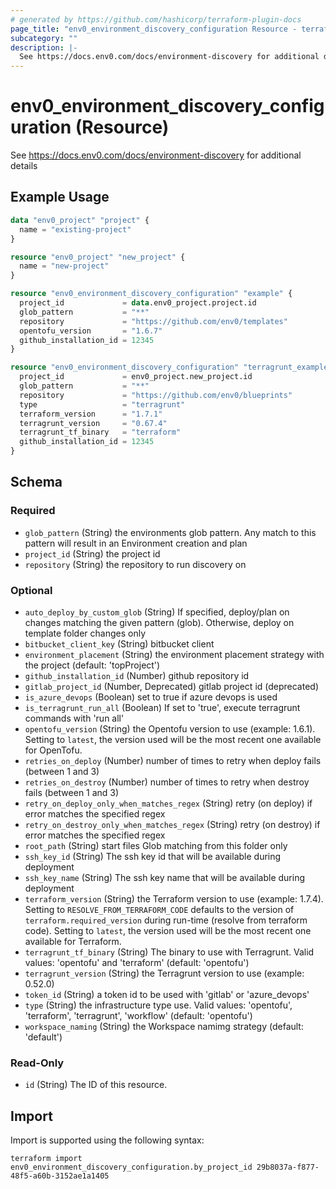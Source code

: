 ```yaml
---
# generated by https://github.com/hashicorp/terraform-plugin-docs
page_title: "env0_environment_discovery_configuration Resource - terraform-provider-env0"
subcategory: ""
description: |-
  See https://docs.env0.com/docs/environment-discovery for additional details
---
```


# env0_environment_discovery_configuration (Resource)

See https://docs.env0.com/docs/environment-discovery for additional details

## Example Usage

```terraform
data "env0_project" "project" {
  name = "existing-project"
}

resource "env0_project" "new_project" {
  name = "new-project"
}

resource "env0_environment_discovery_configuration" "example" {
  project_id             = data.env0_project.project.id
  glob_pattern           = "**"
  repository             = "https://github.com/env0/templates"
  opentofu_version       = "1.6.7"
  github_installation_id = 12345
}

resource "env0_environment_discovery_configuration" "terragrunt_example" {
  project_id             = env0_project.new_project.id
  glob_pattern           = "**"
  repository             = "https://github.com/env0/blueprints"
  type                   = "terragrunt"
  terraform_version      = "1.7.1"
  terragrunt_version     = "0.67.4"
  terragrunt_tf_binary   = "terraform"
  github_installation_id = 12345
}
```

<!-- schema generated by tfplugindocs -->
## Schema

### Required

- `glob_pattern` (String) the environments glob pattern. Any match to this pattern will result in an Environment creation and plan
- `project_id` (String) the project id
- `repository` (String) the repository to run discovery on

### Optional

- `auto_deploy_by_custom_glob` (String) If specified, deploy/plan on changes matching the given pattern (glob). Otherwise, deploy on template folder changes only
- `bitbucket_client_key` (String) bitbucket client
- `environment_placement` (String) the environment placement strategy with the project (default: 'topProject')
- `github_installation_id` (Number) github repository id
- `gitlab_project_id` (Number, Deprecated) gitlab project id (deprecated)
- `is_azure_devops` (Boolean) set to true if azure devops is used
- `is_terragrunt_run_all` (Boolean) If set to 'true', execute terragrunt commands with 'run all'
- `opentofu_version` (String) the Opentofu version to use (example: 1.6.1). Setting to `latest`, the version used will be the most recent one available for OpenTofu.
- `retries_on_deploy` (Number) number of times to retry when deploy fails (between 1 and 3)
- `retries_on_destroy` (Number) number of times to retry when destroy fails (between 1 and 3)
- `retry_on_deploy_only_when_matches_regex` (String) retry (on deploy) if error matches the specified regex
- `retry_on_destroy_only_when_matches_regex` (String) retry (on destroy) if error matches the specified regex
- `root_path` (String) start files Glob matching from this folder only
- `ssh_key_id` (String) The ssh key id that will be available during deployment
- `ssh_key_name` (String) The ssh key name that will be available during deployment
- `terraform_version` (String) the Terraform version to use (example: 1.7.4). Setting to `RESOLVE_FROM_TERRAFORM_CODE` defaults to the version of `terraform.required_version` during run-time (resolve from terraform code). Setting to `latest`, the version used will be the most recent one available for Terraform.
- `terragrunt_tf_binary` (String) The binary to use with Terragrunt. Valid values: 'opentofu' and 'terraform' (default: 'opentofu')
- `terragrunt_version` (String) the Terragrunt version to use (example: 0.52.0)
- `token_id` (String) a token id to be used with 'gitlab' or 'azure_devops'
- `type` (String) the infrastructure type use. Valid values: 'opentofu', 'terraform', 'terragrunt', 'workflow' (default: 'opentofu')
- `workspace_naming` (String) the Workspace namimg strategy (default: 'default')

### Read-Only

- `id` (String) The ID of this resource.

## Import

Import is supported using the following syntax:

```shell
terraform import env0_environment_discovery_configuration.by_project_id 29b8037a-f877-48f5-a60b-3152ae1a1405
```
